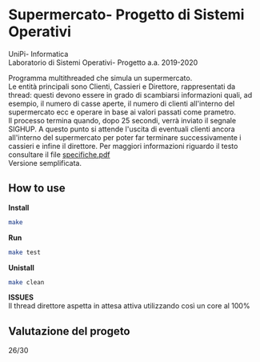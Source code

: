 # Supermercato- Progetto di Sistemi Operativi

UniPi- Informatica  
Laboratorio di Sistemi Operativi- Progetto a.a. 2019-2020  

Programma multithreaded che simula un supermercato.   
Le entità principali sono Clienti, Cassieri e Direttore, rappresentati da thread: questi devono essere in grado di scambiarsi informazioni quali, ad esempio, il numero di casse aperte, il numero di clienti all'interno del supermercato ecc e operare in base ai valori passati come prametro.  
Il processo termina quando, dopo 25 secondi, verrà inviato il segnale SIGHUP. A questo punto si attende l'uscita di eventuali clienti ancora all'interno del supermercato per poter far terminare successivamente i cassieri e infine il direttore.
Per maggiori informazioni riguardo il testo consultare il file [specifiche.pdf](https://github.com/Osiride-projects/supermarket_simulation/blob/main/specifiche.pdf)  
Versione semplificata.  



## How to use  
**Install**
```bash
make
```  
**Run**
```bash
make test
```
**Unistall**
```bash
make clean
```

  
**ISSUES**  
Il thread direttore aspetta in attesa attiva utilizzando così un core al 100%  
  
## Valutazione del progeto  
26/30
